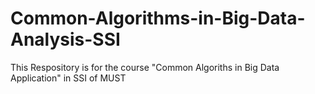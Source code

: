 # Common-Algorithms-in-Big-Data-Analysis-SSI
This Respository is for the course "Common Algoriths in Big Data Application" in SSI of MUST
